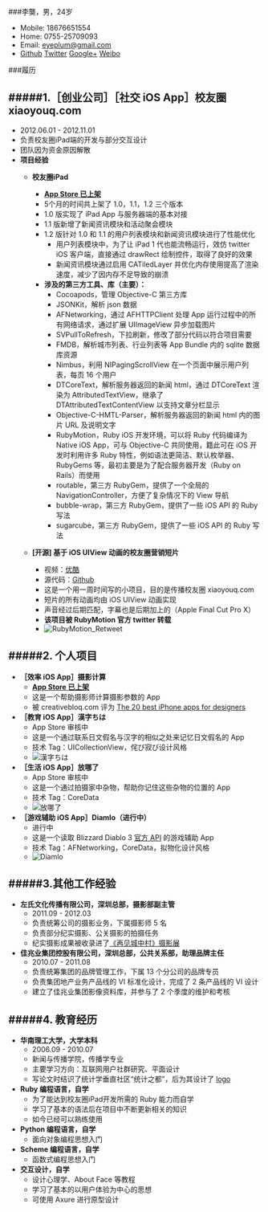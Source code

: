 ###李龑，男，24岁

* Mobile: 18676651554
* Home: 0755-25709093
* Email: eyeplum@gmail.com
* [Github](https://github.com/eyeplum)   [Twitter](https://twitter.com/eyeplum)   [Google+](https://plus.google.com/103284151248378359229/)   [Weibo](http://weibo.com/eyeplum)


###履历


#####1.［创业公司］［社交 iOS App］校友圈 xiaoyouq.com
---
* 2012.06.01 - 2012.11.01
* 负责校友圈iPad端的开发与部分交互设计
* 团队因为资金原因解散
* __项目经验__
	* __校友圈iPad__
		* [__App Store 已上架__](https://itunes.apple.com/app/xiao-you-quan-zui-zhuan-ye/id555303974?ls=1&mt=8)
		* 5个月的时间共上架了 1.0，1.1，1.2 三个版本
		* 1.0 版实现了 iPad App 与服务器端的基本对接
		* 1.1 版新增了新闻资讯模块和活动聚会模块
		* 1.2 版针对 1.0 和 1.1 的用户列表模块和新闻资讯模块进行了性能优化
			* 用户列表模块中，为了让 iPad 1 代也能流畅运行，效仿 twitter iOS 客户端，直接通过 drawRect 绘制控件，取得了良好的效果
			* 新闻资讯模块通过启用 CATiledLayer 并优化内存使用提高了渲染速度，减少了因内存不足导致的崩溃
		* __涉及的第三方工具、库（主要）：__
			* Cocoapods，管理 Objective-C 第三方库
			* JSONKit，解析 json 数据
			* AFNetworking，通过 AFHTTPClient 处理 App 运行过程中的所有网络请求，通过扩展 UIImageView 异步加载图片
			* SVPullToRefresh，下拉刷新，修改了部分代码以符合项目需要
			* FMDB，解析城市列表、行业列表等 App Bundle 内的 sqlite 数据库资源
			* Nimbus，利用 NIPagingScrollView 在一个页面中展示用户列表，每页 16 个用户
			* DTCoreText，解析服务器返回的新闻 html，通过 DTCoreText 渲染为 AttributedTextView，继承了 DTAttributedTextContentView 以支持文章分栏显示
			* Objective-C-HMTL-Parser，解析服务器返回的新闻 html 内的图片 URL 及说明文字
			* RubyMotion，Ruby iOS 开发环境，可以将 Ruby 代码编译为 Native iOS App，可与 Objective-C 共同使用，籍此可在 iOS 开发时利用许多 Ruby 特性，例如语法更简洁、默认枚举器、RubyGems 等，最初主要是为了配合服务器开发（Ruby on Rails）而使用
			* routable，第三方 RubyGem，提供了一个全局的 NavigationController，方便了复杂情况下的 View 导航
			* bubble-wrap，第三方 RubyGem，提供了一些 iOS API 的 Ruby 写法
			* sugarcube，第三方 RubyGem，提供了一些 iOS API 的 Ruby 写法
	
	
	* __[开源] 基于 iOS UIView 动画的校友圈营销短片__
		* 视频：[优酷](http://v.youku.com/v_show/id_XNDY5MTA0NDA4.html)
		* 源代码：[Github](https://github.com/smartweb/Soulmate)
		* 这是一个用一周时间写的小项目，目的是传播校友圈 xiaoyouq.com
		* 短片的所有动画均由 iOS UIView 动画实现
		* 声音经过后期匹配，字幕也是后期加上的（Apple Final Cut Pro X）
		* __该项目被 RubyMotion 官方 twitter 转载__
		* ![RubyMotion_Retweet](https://raw.github.com/eyeplum/EYEResume/master/img/rubymotion_retweet.png "Rubymotion Retweet")


#####2. 个人项目
---
* __［效率 iOS App］摄影计算__
	* [__App Store 已上架__](https://itunes.apple.com/us/app/photocalculator/id517131450?ls=1&mt=8)
	* 这是一个帮助摄影师计算摄影参数的 App
	* 被 creativebloq.com 评为 [The 20 best iPhone apps for designers](http://www.creativebloq.com/design-tools/20-useful-iphone-apps-designers-812522?page=1)
* __［教育 iOS App］漢字ちは__
	* App Store 审核中
	* 这是一个通过联系日文假名与汉字的相似之处来记忆日文假名的 App
	* 技术 Tag：UICollectionView，侘び寂び设计风格
	* ![漢字ちは](https://raw.github.com/eyeplum/EYEResume/master/img/kanjichiwa.png "漢字ちは 截图")
* __［生活 iOS App］放哪了__
	* App Store 审核中
	* 这是一个通过拍摄家中杂物，帮助你记住这些杂物的位置的 App
	* 技术 Tag：CoreData
	* ![放哪了](https://raw.github.com/eyeplum/EYEResume/master/img/放哪了.png "放哪了 截图")
* __［游戏辅助 iOS App］Diamlo（进行中）__
	* 进行中
	* 这是一个读取 Blizzard Diablo 3 [官方 API](http://blizzard.github.com/d3-api-docs/) 的游戏辅助 App
	* 技术 Tag：AFNetworking，CoreData，拟物化设计风格
	* ![Diamlo](https://raw.github.com/eyeplum/EYEResume/master/img/diamlo.jpg "Diamlo 截图")

#####3.其他工作经验
---
* __左氏文化传播有限公司，深圳总部，摄影部副主管__
	* 2011.09 - 2012.03
	* 负责统筹公司的摄影业务，下属摄影师 5 名
	* 负责部分纪实摄影、公关摄影的拍摄任务
	* 纪实摄影成果被收录进了[《再见城中村》摄影展](http://www.douban.com/event/17319068/)
* __佳兆业集团控股有限公司，深圳总部，公共关系部，助理品牌主任__
	* 2010.07 - 2011.08
	* 负责统筹集团的品牌管理工作，下属 13 个分公司的品牌专员
	* 负责集团地产业务产品线的 VI 标准化设计，完成了 2 条产品线的 VI 设计
	* 建立了佳兆业集团影像资料库，并参与了 2 个季度的维护和考核

#####4. 教育经历
---
* __华南理工大学，大学本科__
	* 2006.09 - 2010.07
	* 新闻与传播学院，传播学专业
	* 主要学习方向：互联网用户社群研究、平面设计
	* 写论文时结识了统计学垂直社区“统计之都”，后为其设计了 [logo](http://cos.name/)
* __Ruby 编程语言，自学__
	* 为了能达到校友圈iPad开发所需的 Ruby 能力而自学
	* 学习了基本的语法后在项目中不断更新相关的知识
	* 如今已经可以熟练使用
* __Python 编程语言，自学__
	* 面向对象编程思想入门
* __Scheme 编程语言，自学__
	* 函数式编程思想入门
* __交互设计，自学__
	* 设计心理学、About Face 等教程
	* 学习了基本的以用户体验为中心的思想
	* 可使用 Axure 进行原型设计
